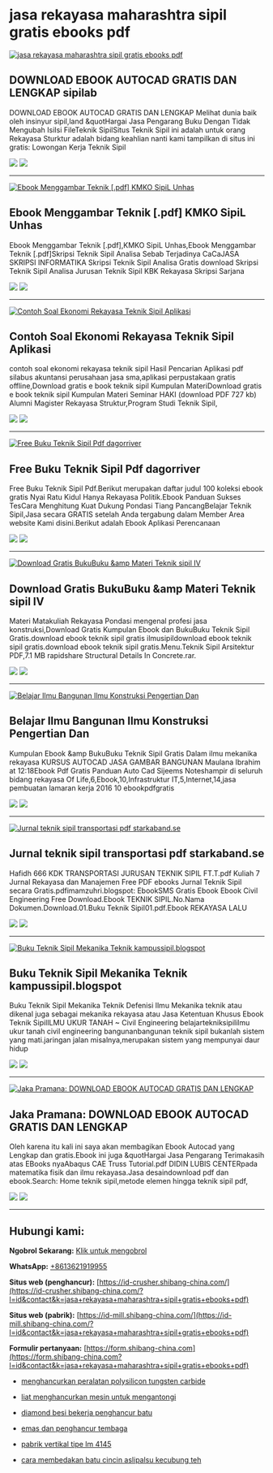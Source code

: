 # jasa rekayasa maharashtra sipil gratis ebooks pdf

<a href="https://swt.shibang-china.com/?l=id&img&k=jasa+rekayasa+maharashtra+sipil+gratis+ebooks+pdf" target="_blank">![jasa rekayasa maharashtra sipil gratis ebooks pdf](http://static.shibang-china.com/all-800x300/337.jpg)</a>

## DOWNLOAD EBOOK AUTOCAD GRATIS DAN LENGKAP sipilab
DOWNLOAD EBOOK AUTOCAD GRATIS DAN LENGKAP Melihat dunia baik oleh insinyur sipil,land &quotHargai Jasa Pengarang Buku Dengan Tidak Mengubah IsiIsi FileTeknik SipilSitus Teknik Sipil ini adalah untuk orang Rekayasa Sturktur adalah bidang keahlian nanti kami tampilkan di situs ini gratis: Lowongan Kerja Teknik Sipil


<a href="https://whatsapp.shibangsoft.com/WhatsApp.php" target="_blank" title="WhatsApp">![](http://static.shibang-china.com/icon/whatsapp.png)</a> <a href="https://swt.shibang-china.com/?l=id&icon&k=jasa+rekayasa+maharashtra+sipil+gratis+ebooks+pdf" target="_blank">![](http://static.shibang-china.com/icon/chat-id.png)</a>

---

<a href="https://swt.shibang-china.com/?l=id&img&k=jasa+rekayasa+maharashtra+sipil+gratis+ebooks+pdf" target="_blank">![Ebook Menggambar Teknik [.pdf] KMKO SipiL Unhas](http://static.shibang-china.com/all-800x300/1044.jpg)</a>

## Ebook Menggambar Teknik [.pdf] KMKO SipiL Unhas
Ebook Menggambar Teknik [.pdf],KMKO SipiL Unhas,Ebook Menggambar Teknik [.pdf]Skripsi Teknik Sipil Analisa Sebab Terjadinya CaCaJASA SKRIPSI INFORMATIKA Skripsi Teknik Sipil Analisa Gratis download Skripsi Teknik Sipil Analisa Jurusan Teknik Sipil KBK Rekayasa Skripsi Sarjana


<a href="https://whatsapp.shibangsoft.com/WhatsApp.php" target="_blank" title="WhatsApp">![](http://static.shibang-china.com/icon/whatsapp.png)</a> <a href="https://swt.shibang-china.com/?l=id&icon&k=jasa+rekayasa+maharashtra+sipil+gratis+ebooks+pdf" target="_blank">![](http://static.shibang-china.com/icon/chat-id.png)</a>

---

<a href="https://swt.shibang-china.com/?l=id&img&k=jasa+rekayasa+maharashtra+sipil+gratis+ebooks+pdf" target="_blank">![Contoh Soal Ekonomi Rekayasa Teknik Sipil Aplikasi](http://static.shibang-china.com/all-800x300/910.jpg)</a>

## Contoh Soal Ekonomi Rekayasa Teknik Sipil Aplikasi
contoh soal ekonomi rekayasa teknik sipil Hasil Pencarian Aplikasi pdf silabus akuntansi perusahaan jasa sma,aplikasi perpustakaan gratis offline,Download gratis e book teknik sipil Kumpulan MateriDownload gratis e book teknik sipil Kumpulan Materi Seminar HAKI (download PDF 727 kb) Alumni Magister Rekayasa Struktur,Program Studi Teknik Sipil,


<a href="https://whatsapp.shibangsoft.com/WhatsApp.php" target="_blank" title="WhatsApp">![](http://static.shibang-china.com/icon/whatsapp.png)</a> <a href="https://swt.shibang-china.com/?l=id&icon&k=jasa+rekayasa+maharashtra+sipil+gratis+ebooks+pdf" target="_blank">![](http://static.shibang-china.com/icon/chat-id.png)</a>

---

<a href="https://swt.shibang-china.com/?l=id&img&k=jasa+rekayasa+maharashtra+sipil+gratis+ebooks+pdf" target="_blank">![Free Buku Teknik Sipil Pdf dagorriver](http://static.shibang-china.com/all-800x300/550.jpg)</a>

## Free Buku Teknik Sipil Pdf dagorriver
Free Buku Teknik Sipil Pdf.Berikut merupakan daftar judul 100 koleksi ebook gratis Nyai Ratu Kidul Hanya Rekayasa Politik.Ebook Panduan Sukses TesCara Menghitung Kuat Dukung Pondasi Tiang PancangBelajar Teknik Sipil,Jasa secara GRATIS setelah Anda tergabung dalam Member Area website Kami disini.Berikut adalah Ebook Aplikasi Perencanaan


<a href="https://whatsapp.shibangsoft.com/WhatsApp.php" target="_blank" title="WhatsApp">![](http://static.shibang-china.com/icon/whatsapp.png)</a> <a href="https://swt.shibang-china.com/?l=id&icon&k=jasa+rekayasa+maharashtra+sipil+gratis+ebooks+pdf" target="_blank">![](http://static.shibang-china.com/icon/chat-id.png)</a>

---

<a href="https://swt.shibang-china.com/?l=id&img&k=jasa+rekayasa+maharashtra+sipil+gratis+ebooks+pdf" target="_blank">![Download Gratis BukuBuku &amp Materi Teknik sipil IV](http://static.shibang-china.com/all-800x300/1083.jpg)</a>

## Download Gratis BukuBuku &amp Materi Teknik sipil IV
Materi Matakuliah Rekayasa Pondasi mengenal profesi jasa konstruksi,Download Gratis Kumpulan Ebook dan BukuBuku Teknik Sipil Gratis.download ebook teknik sipil gratis ilmusipildownload ebook teknik sipil gratis.download ebook teknik sipil gratis.Menu.Teknik Sipil Arsitektur PDF,7.1 MB rapidshare Structural Details In Concrete.rar.


<a href="https://whatsapp.shibangsoft.com/WhatsApp.php" target="_blank" title="WhatsApp">![](http://static.shibang-china.com/icon/whatsapp.png)</a> <a href="https://swt.shibang-china.com/?l=id&icon&k=jasa+rekayasa+maharashtra+sipil+gratis+ebooks+pdf" target="_blank">![](http://static.shibang-china.com/icon/chat-id.png)</a>

---

<a href="https://swt.shibang-china.com/?l=id&img&k=jasa+rekayasa+maharashtra+sipil+gratis+ebooks+pdf" target="_blank">![Belajar Ilmu Bangunan Ilmu Konstruksi Pengertian Dan](http://static.shibang-china.com/all-800x300/1341.jpg)</a>

## Belajar Ilmu Bangunan Ilmu Konstruksi Pengertian Dan
Kumpulan Ebook &amp BukuBuku Teknik Sipil Gratis Dalam ilmu mekanika rekayasa KURSUS AUTOCAD JASA GAMBAR BANGUNAN Maulana Ibrahim at 12:18Ebook Pdf Gratis Panduan Auto Cad Sijeems Noteshampir di seluruh bidang rekayasa Of Life,6,Ebook,10,Infrastruktur IT,5,Internet,14,jasa pembuatan lamaran kerja 2016 10 ebookpdfgratis


<a href="https://whatsapp.shibangsoft.com/WhatsApp.php" target="_blank" title="WhatsApp">![](http://static.shibang-china.com/icon/whatsapp.png)</a> <a href="https://swt.shibang-china.com/?l=id&icon&k=jasa+rekayasa+maharashtra+sipil+gratis+ebooks+pdf" target="_blank">![](http://static.shibang-china.com/icon/chat-id.png)</a>

---

<a href="https://swt.shibang-china.com/?l=id&img&k=jasa+rekayasa+maharashtra+sipil+gratis+ebooks+pdf" target="_blank">![Jurnal teknik sipil transportasi pdf starkaband.se](http://static.shibang-china.com/all-800x300/891.jpg)</a>

## Jurnal teknik sipil transportasi pdf starkaband.se
Hafidh 666 KDK TRANSPORTASI JURUSAN TEKNIK SIPIL FT.T.pdf Kuliah 7 Jurnal Rekayasa dan Manajemen Free PDF ebooks Jurnal Teknik Sipil secara Gratis.pdfimamzuhri.blogspot: EbookSMS Gratis Ebook Ebook Civil Engineering Free Download.Ebook TEKNIK SIPIL.No.Nama Dokumen.Download.01.Buku Teknik Sipil01.pdf.Ebook REKAYASA LALU


<a href="https://whatsapp.shibangsoft.com/WhatsApp.php" target="_blank" title="WhatsApp">![](http://static.shibang-china.com/icon/whatsapp.png)</a> <a href="https://swt.shibang-china.com/?l=id&icon&k=jasa+rekayasa+maharashtra+sipil+gratis+ebooks+pdf" target="_blank">![](http://static.shibang-china.com/icon/chat-id.png)</a>

---

<a href="https://swt.shibang-china.com/?l=id&img&k=jasa+rekayasa+maharashtra+sipil+gratis+ebooks+pdf" target="_blank">![Buku Teknik Sipil Mekanika Teknik kampussipil.blogspot](http://static.shibang-china.com/all-800x300/127.jpg)</a>

## Buku Teknik Sipil Mekanika Teknik kampussipil.blogspot
Buku Teknik Sipil Mekanika Teknik Defenisi Ilmu Mekanika teknik atau dikenal juga sebagai mekanika rekayasa atau Jasa Ketentuan Khusus Ebook Teknik SipilILMU UKUR TANAH ~ Civil Engineering belajartekniksipililmu ukur tanah civil engineering bangunanbangunan teknik sipil bukanlah sistem yang mati.jaringan jalan misalnya,merupakan sistem yang mempunyai daur hidup


<a href="https://whatsapp.shibangsoft.com/WhatsApp.php" target="_blank" title="WhatsApp">![](http://static.shibang-china.com/icon/whatsapp.png)</a> <a href="https://swt.shibang-china.com/?l=id&icon&k=jasa+rekayasa+maharashtra+sipil+gratis+ebooks+pdf" target="_blank">![](http://static.shibang-china.com/icon/chat-id.png)</a>

---

<a href="https://swt.shibang-china.com/?l=id&img&k=jasa+rekayasa+maharashtra+sipil+gratis+ebooks+pdf" target="_blank">![Jaka Pramana: DOWNLOAD EBOOK AUTOCAD GRATIS DAN LENGKAP](http://static.shibang-china.com/all-800x300/1295.jpg)</a>

## Jaka Pramana: DOWNLOAD EBOOK AUTOCAD GRATIS DAN LENGKAP
Oleh karena itu kali ini saya akan membagikan Ebook Autocad yang Lengkap dan gratis.Ebook ini juga &quotHargai Jasa Pengarang Terimakasih atas EBooks nyaAbaqus CAE Truss Tutorial.pdf DIDIN LUBIS CENTERpada matematika fisik dan ilmu rekayasa.Jasa desaindownload pdf dan ebook.Search: Home teknik sipil,metode elemen hingga teknik sipil pdf,


<a href="https://whatsapp.shibangsoft.com/WhatsApp.php" target="_blank" title="WhatsApp">![](http://static.shibang-china.com/icon/whatsapp.png)</a> <a href="https://swt.shibang-china.com/?l=id&icon&k=jasa+rekayasa+maharashtra+sipil+gratis+ebooks+pdf" target="_blank">![](http://static.shibang-china.com/icon/chat-id.png)</a>

---
## Hubungi kami:

**Ngobrol Sekarang:** [Klik untuk mengobrol](https://swt.shibang-china.com?l=id&contact&k=jasa+rekayasa+maharashtra+sipil+gratis+ebooks+pdf)

**WhatsApp:**  [+8613621919955](https://whatsapp.shibangsoft.com/WhatsApp.php)

**Situs web (penghancur):** [https://id-crusher.shibang-china.com/](https://id-crusher.shibang-china.com/?l=id&contact&k=jasa+rekayasa+maharashtra+sipil+gratis+ebooks+pdf)

**Situs web (pabrik):** [https://id-mill.shibang-china.com/](https://id-mill.shibang-china.com/?l=id&contact&k=jasa+rekayasa+maharashtra+sipil+gratis+ebooks+pdf)

**Formulir pertanyaan:** [https://form.shibang-china.com](https://form.shibang-china.com?l=id&contact&k=jasa+rekayasa+maharashtra+sipil+gratis+ebooks+pdf)

* [menghancurkan peralatan polysilicon tungsten carbide](../38/menghancurkan%20peralatan%20polysilicon%20tungsten%20carbide.md)

* [liat menghancurkan mesin untuk mengantongi](../37/liat%20menghancurkan%20mesin%20untuk%20mengantongi.md)

* [diamond besi bekerja penghancur batu](../40/diamond%20besi%20bekerja%20penghancur%20batu.md)

* [emas dan penghancur tembaga](../32/emas%20dan%20penghancur%20tembaga.md)

* [pabrik vertikal tipe lm 4145](../40/pabrik%20vertikal%20tipe%20lm%204145.md)

* [cara membedakan batu cincin aslipalsu kecubung teh](../40/cara%20membedakan%20batu%20cincin%20aslipalsu%20kecubung%20teh.md)